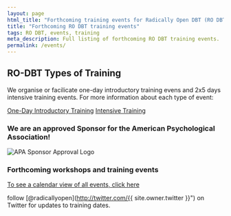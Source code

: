 ```yaml
---
layout: page
html_title: "Forthcoming training events for Radically Open DBT (RO DBT)"
title: "Forthcoming RO DBT training events"
tags: RO DBT, events, training
meta_description: Full listing of forthcoming RO DBT training events.
permalink: /events/
---
```


## RO-DBT Types of Training
We organise or facilicate one-day introductory training evens and 2x5 days intensive training events. For more information about each type of event: 

[One-Day Introductory Training](www.radicallyopnet.net/one-day-events/)
[Intensive Training](www.radicallyopnet.net/intensive-training/)

### We are an approved Sponsor for the American Psychological Association!
![APA Sponsor Approval Logo](https://dl.dropboxusercontent.com/u/5411729/APA%20approval%20Icon%20with%20RO%20text.png)


### Forthcoming workshops and training events
[To see a calendar view of all events, click here](/events/calendar.html)




<span class="icon-twitter"></span> follow [@radicallyopen](http://twitter.com/{{ site.owner.twitter }}") on Twitter for updates to training dates.


